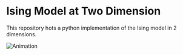 # Ising Model at Two Dimension


This repository hots a python implementation of the Ising model in 2 dimensions.

![Animation](AnimIntro.gif)
